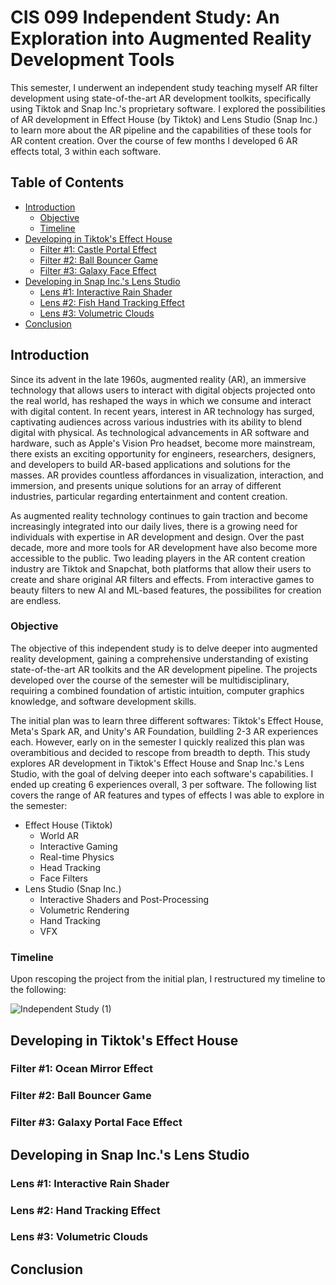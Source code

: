 # CIS 099 Independent Study: An Exploration into Augmented Reality Development Tools

This semester, I underwent an independent study teaching myself AR filter development using state-of-the-art AR development toolkits, specifically using Tiktok and Snap Inc.'s proprietary software. I explored the possibilities of AR development in Effect House (by Tiktok) and Lens Studio (Snap Inc.) to learn more about the AR pipeline and the capabilities of these tools for AR content creation. Over the course of few months I developed 6 AR effects total, 3 within each software.

## Table of Contents

- [Introduction](https://github.com/CIIINDYXUU/ARFilters/blob/main/README.md#introduction)
  - [Objective](https://github.com/CIIINDYXUU/ARFilters/blob/main/README.md#objective)
  - [Timeline](https://github.com/CIIINDYXUU/ARFilters/blob/main/README.md#timeline)
- [Developing in Tiktok's Effect House](https://github.com/CIIINDYXUU/ARFilters/blob/main/README.md#developing-in-tiktoks-effect-house)
  - [Filter #1: Castle Portal Effect]()
  - [Filter #2: Ball Bouncer Game]()
  - [Filter #3: Galaxy Face Effect]()
- [Developing in Snap Inc.'s Lens Studio](https://github.com/CIIINDYXUU/ARFilters/blob/main/README.md#developing-in-snap-incs-lens-studio)
  - [Lens #1: Interactive Rain Shader]()
  - [Lens #2: Fish Hand Tracking Effect]()
  - [Lens #3: Volumetric Clouds]()
- [Conclusion](https://github.com/CIIINDYXUU/ARFilters/blob/main/README.md#conclusion)

## Introduction

Since its advent in the late 1960s, augmented reality (AR), an immersive technology that allows users to interact with digital objects projected onto the real world, has reshaped the ways in which we consume and interact with digital content. In recent years, interest in AR technology has surged, captivating audiences across various industries with its ability to blend digital with physical. As technological advancements in AR software and hardware, such as Apple's Vision Pro headset, become more mainstream, there exists an exciting opportunity for engineers, researchers, designers, and developers to build AR-based applications and solutions for the masses. AR provides countless affordances in visualization, interaction, and immersion, and presents unique solutions for an array of different industries, particular regarding entertainment and content creation. 

As augmented reality technology continues to gain traction and become increasingly integrated into our daily lives, there is a growing need for individuals with expertise in AR development and design. Over the past decade, more and more tools for AR development have also become more accessible to the public. Two leading players in the AR content creation industry are Tiktok and Snapchat, both platforms that allow their users to create and share original AR filters and effects. From interactive games to beauty filters to new AI and ML-based features, the possibilites for creation are endless.

### Objective
The objective of this independent study is to delve deeper into augmented reality development, gaining a comprehensive understanding of existing state-of-the-art AR toolkits and the AR development pipeline. The projects developed over the course of the semester will be multidisciplinary, requiring a combined foundation of artistic intuition, computer graphics knowledge, and software development skills. 

The initial plan was to learn three different softwares: Tiktok's Effect House, Meta's Spark AR, and Unity's AR Foundation, buildling 2-3 AR experiences each. However, early on in the semester I quickly realized this plan was overambitious and decided to rescope from breadth to depth. This study explores AR development in Tiktok's Effect House and Snap Inc.'s Lens Studio, with the goal of delving deeper into each software's capabilities. I ended up creating 6 experiences overall, 3 per software. The following list covers the range of AR features and types of effects I was able to explore in the semester:
- Effect House (Tiktok)
  - World AR
  - Interactive Gaming
  - Real-time Physics
  - Head Tracking
  - Face Filters
- Lens Studio (Snap Inc.)
  - Interactive Shaders and Post-Processing
  - Volumetric Rendering
  - Hand Tracking
  - VFX

### Timeline

Upon rescoping the project from the initial plan, I restructured my timeline to the following:

![Independent Study (1)](https://github.com/CIIINDYXUU/ARFilters/assets/88256581/105ace30-16fa-4fab-9304-5da5e6a113df)


## Developing in Tiktok's Effect House

### Filter #1: Ocean Mirror Effect
### Filter #2: Ball Bouncer Game
### Filter #3: Galaxy Portal Face Effect

## Developing in Snap Inc.'s Lens Studio

### Lens #1: Interactive Rain Shader
### Lens #2: Hand Tracking Effect
### Lens #3: Volumetric Clouds

## Conclusion
